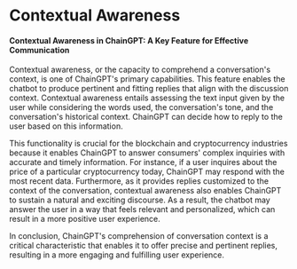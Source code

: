 # Contextual Awareness

#### Contextual Awareness in ChainGPT: A Key Feature for Effective Communication

Contextual awareness, or the capacity to comprehend a conversation's context, is one of ChainGPT's primary capabilities. This feature enables the chatbot to produce pertinent and fitting replies that align with the discussion context. Contextual awareness entails assessing the text input given by the user while considering the words used, the conversation's tone, and the conversation's historical context. ChainGPT can decide how to reply to the user based on this information.

This functionality is crucial for the blockchain and cryptocurrency industries because it enables ChainGPT to answer consumers' complex inquiries with accurate and timely information. For instance, if a user inquires about the price of a particular cryptocurrency today, ChainGPT may respond with the most recent data. Furthermore, as it provides replies customized to the context of the conversation, contextual awareness also enables ChainGPT to sustain a natural and exciting discourse. As a result, the chatbot may answer the user in a way that feels relevant and personalized, which can result in a more positive user experience.

In conclusion, ChainGPT's comprehension of conversation context is a critical characteristic that enables it to offer precise and pertinent replies, resulting in a more engaging and fulfilling user experience.
